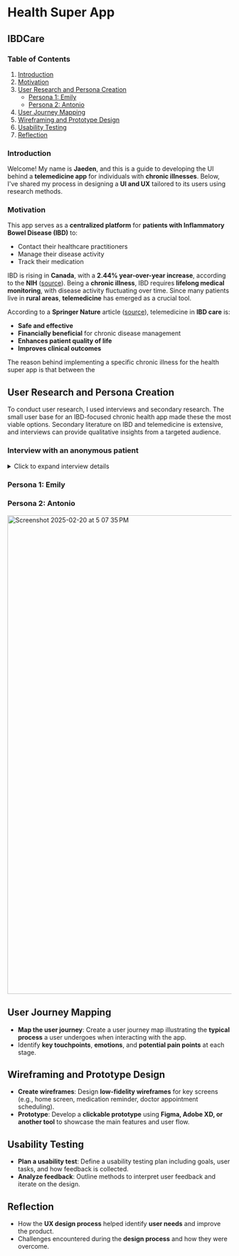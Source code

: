 # Health Super App  

## IBDCare  

### Table of Contents  
1. [Introduction](#introduction)  
2. [Motivation](#motivation)  
3. [User Research and Persona Creation](#user-research-and-persona-creation)  
   - [Persona 1: Emily](#persona-1-emily)  
   - [Persona 2: Antonio](#persona-2-antonio)  
4. [User Journey Mapping](#user-journey-mapping)  
5. [Wireframing and Prototype Design](#wireframing-and-prototype-design)  
6. [Usability Testing](#usability-testing)  
7. [Reflection](#reflection)  

### Introduction  
Welcome! My name is **Jaeden**, and this is a guide to developing the UI behind a **telemedicine app** for individuals with **chronic illnesses**. Below, I've shared my process in designing a **UI and UX** tailored to its users using research methods.  

### Motivation  
This app serves as a **centralized platform** for **patients with Inflammatory Bowel Disease (IBD)** to:  
- Contact their healthcare practitioners  
- Manage their disease activity  
- Track their medication  

IBD is rising in **Canada**, with a **2.44% year-over-year increase**, according to the **NIH** ([source](https://pmc.ncbi.nlm.nih.gov/articles/PMC10478802/#:~:text=In%20Canada%2C%20the%20prevalence%20of,year%20over%20the%20next%20decade.)). Being a **chronic illness**, IBD requires **lifelong medical monitoring**, with disease activity fluctuating over time. Since many patients live in **rural areas**, **telemedicine** has emerged as a crucial tool.  

According to a **Springer Nature** article ([source](https://link.springer.com/article/10.1007/s11894-020-0751-0)), telemedicine in **IBD care** is:  
- **Safe and effective**  
- **Financially beneficial** for chronic disease management  
- **Enhances patient quality of life**  
- **Improves clinical outcomes**

The reason behind implementing a specific chronic illness for the health super app is that between the 

## User Research and Persona Creation  

To conduct user research, I used interviews and secondary research. The small user base for an IBD-focused chronic health app made these the most viable options. Secondary literature on IBD and telemedicine is extensive, and interviews can provide qualitative insights from a targeted audience. 

### Interview with an anonymous patient
<details>
  <summary>Click to expand interview details</summary>
#### Section 1: General Information

**1. How old are you?**
Answer: 

**2. How long have you been diagnosed with IBD?**
Answer: 

**3. What type of IBD do you have?**
Answer: 

**4. What treatments are you currently using?**
Answer: 

#### Section 2: Telemedicine Experience
**5. Have you ever used a telemedicine service for IBD care?**
Answer: 


**6. If yes, what was your main reason for using telemedicine?**
Answer: 


**7. What are your biggest frustrations with telemedicine for IBD?**
Answer: 


#### Section 3: UI/UX Preferences
**8. How easy should it be to book an appointment on a telemedicine app?**
Answer: 


**9. What is your preferred method for receiving appointment reminders?**
Answer: 


**10. How important is it for you to have built-in symptom tracking in a telemedicine app?**
Answer: 


**11. What features would you want in a telemedicine dashboard?**
Answer: 



#### Section 4: Accessibility & Design
**12. How would you prefer a telemedicine app to display medical information?**
Answer: 


**13. Do you find dark mode or light mode easier to read?**
Answer: 


**14. How would you rate your comfort level with technology?**
Answer: 


**15. What device would you most likely use for telemedicine visits?**
Answer: 


#### Section 5: Final Thoughts
**16. What’s the #1 feature that would make a telemedicine app more useful for managing IBD?**

Is there anything else you’d like to share about your experience with telemedicine and IBD care?
Answer:
</details>

### Persona 1: Emily  

### Persona 2: Antonio  
<img width="1076" alt="Screenshot 2025-02-20 at 5 07 35 PM" src="https://github.com/user-attachments/assets/9ba89196-ac04-45d1-863d-b5162978211e" />

## User Journey Mapping  
- **Map the user journey**: Create a user journey map illustrating the **typical process** a user undergoes when interacting with the app.  
- Identify **key touchpoints**, **emotions**, and **potential pain points** at each stage.  

## Wireframing and Prototype Design  
- **Create wireframes**: Design **low-fidelity wireframes** for key screens (e.g., home screen, medication reminder, doctor appointment scheduling).  
- **Prototype**: Develop a **clickable prototype** using **Figma, Adobe XD, or another tool** to showcase the main features and user flow.  

## Usability Testing  
- **Plan a usability test**: Define a usability testing plan including goals, user tasks, and how feedback is collected.  
- **Analyze feedback**: Outline methods to interpret user feedback and iterate on the design.  

## Reflection  
- How the **UX design process** helped identify **user needs** and improve the product.  
- Challenges encountered during the **design process** and how they were overcome.  
